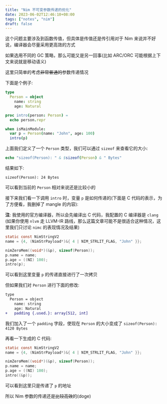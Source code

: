 ```yaml
---
title: "Nim 不可变参数传递的优化"
date: 2023-06-02T12:46:10+08:00
tags: ["notes", "nim"]
draft: false
---
```


这个问题主要涉及到函数传值，但具体是传值还是传引用对于 Nim 来说并不好说，编译器会尽量采用更高效的方式

如果选用不同的 GC 策略，那么可能又是另一回事(比如 ARC/ORC 可能根据上下文来说就是移动语义)

这里只简单的考虑~~非常普通的~~参数传递情况

<!--more-->

下面是个例子:

```nim
type
  Person = object
    name: string
    age: Natural

proc intro(person: Person) =
  echo person.repr

when isMainModule:
  var p = Person(name: "John", age: 100)
  intro(p)
```

上面我们定义了一个 `Person` 类型，我们可以通过 `sizeof` 来查看它的大小:

```nim
echo "sizeof(Person): " & $sizeof(Person) & " Bytes"
```

结果如下:

```shell
sizeof(Person): 24 Bytes
```

可以看到当前的 `Person` 相对来说还是比较小的

接下来我们看一下调用 `intro` 时，变量 `p` 是如何传递的(下面是 C 代码的表示，为了方便看，我删掉了 mangle 的内容):

**注**: 我使用的官方编译器，所以会先编译出 C 代码，我配置的 C 编译器是 `clang` (如果你使用 `nlvm` 走 LLVM-IR 路线，那么这篇文章可能不是很适合这种情况，这里我们只讨论 `nimc` 的表现情况及结果)

```c
static const NimStringV2
name = {4, (NimStrPayload*)&{ 4 | NIM_STRLIT_FLAG, "John" }};

nimZeroMem((void*)(&p), sizeof(Person));
p.name = name;
p.age = ((NI) 100);
intro(p);
```

可以看到这里变量 `p` 的传递直接进行了一次拷贝

但如果我们对 `Person` 进行下面的修改:

```diff
type
  Person = object
    name: string
    age: Natural
+   padding {.used.}: array[512, int]
```

我们加入了一个 `padding` 字段，使现在 `Person` 的大小变成了 `sizeof(Person): 4120 Bytes`

再看一下生成的 C 代码:

```c
static const NimStringV2
name = {4, (NimStrPayload*)&{ 4 | NIM_STRLIT_FLAG, "John" }};

nimZeroMem((void*)(&p), sizeof(Person));
p.name = name;
p.age = ((NI) 100);
intro((&p));
```

可以看到这里只是传递了 `p` 的地址

所以 Nim 参数的传递还是~~比较高效~~的(doge)
